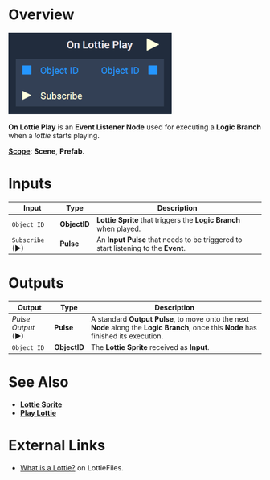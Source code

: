 # Overview

![The On Lottie Play Node.](../../../.gitbook/assets/node-on-lottie-play.png)

**On Lottie Play** is an **Event Listener** **Node** used for executing a **Logic Branch** when a *lottie* starts playing.

[**Scope**](../../overview.md#scopes): **Scene**, **Prefab**.


# Inputs

|Input|Type|Description|
|---|---|---|
| `Object ID` | **ObjectID** | **Lottie Sprite** that triggers the **Logic Branch** when played. |
| `Subscribe` (►)|**Pulse** | An **Input Pulse** that needs to be triggered to start listening to the **Event**. |

# Outputs

|Output|Type|Description|
|---|---|---|
|*Pulse Output* (►)|**Pulse**|A standard **Output Pulse**, to move onto the next **Node** along the **Logic Branch**, once this **Node** has finished its execution.|
| `Object ID` | **ObjectID** | The **Lottie Sprite** received as **Input**. | 

# See Also

* [**Lottie Sprite**](../../../objects-and-types/scene-objects/lottie-sprite.md)
* [**Play Lottie**](../../incari/lottie/play-lottie.md)

# External Links

* [What is a Lottie?](https://lottiefiles.com/what-is-lottie) on LottieFiles.

